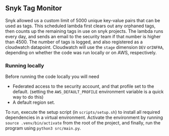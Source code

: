 ## Snyk Tag Monitor

Snyk allowed us a custom limit of 5000 unique key-value pairs that can be used as tags. This scheduled lambda first clears out
any orphaned tags, then counts up the remaining tags in use on snyk projects. The lambda runs every day, and sends
an email to the security team if that number is higher than 4500. The number of tags is logged, and also registered as a
cloudwatch datapoint. Cloudwatch will use the `stage` dimension `DEV` or`INFRA`, depending on whether the code was run locally
or on AWS, respectively.

### Running locally
Before running the code locally you will need
- Federated access to the security account, and that profile set to the default. (setting the `AWS_DEFAULT_PROFILE` environment
variable is a quick way to do this)
- A default region set.

To run, execute the setup script (in `scripts/setup.sh`) to install all required dependencies in a virtual
environment. Activate the environment by running `source .venv/bin/activate` from the root of the project, and finally, run the
program using `python3 src/main.py`.
